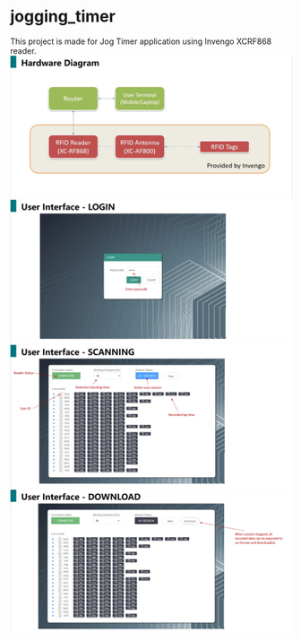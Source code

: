 # jogging_timer
This project is made for Jog Timer application using Invengo XCRF868 reader.
![hardware](https://github.com/stevenli2020/jogging_timer/blob/main/hardware.jpg?raw=true)
![login page](https://github.com/stevenli2020/jogging_timer/blob/main/login.jpg?raw=true)
![ui scan](https://github.com/stevenli2020/jogging_timer/blob/main/scan.jpg?raw=true)
![ui download](https://github.com/stevenli2020/jogging_timer/blob/main/download.jpg?raw=true)

